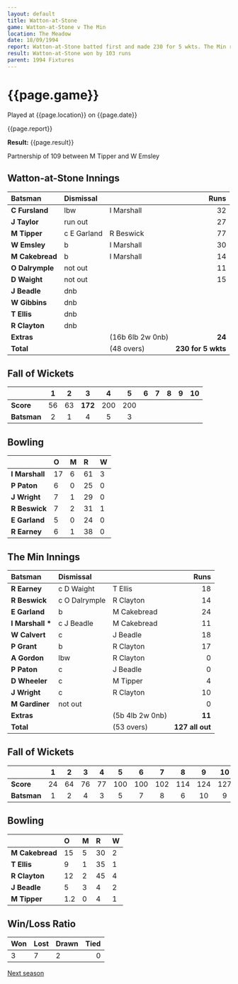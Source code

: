 ```yaml
---
layout: default
title: Watton-at-Stone
game: Watton-at-Stone v The Min
location: The Meadow
date: 18/09/1994
report: Watton-at-Stone batted first and made 230 for 5 wkts. The Min replied with 127 all out
result: Watton-at-Stone won by 103 runs
parent: 1994 Fixtures
---
```


# {{page.game}}

Played at {{page.location}} on {{page.date}}

{{page.report}}

**Result:** {{page.result}}

Partnership of 109 between M Tipper and W Emsley

## Watton-at-Stone  Innings

| Batsman | Dismissal |  | Runs |
|:---|:---|---|---:|
| **C Fursland** | lbw | I Marshall | 32 |
| **J Taylor** | run out |  | 27 |
| **M Tipper** | c E Garland | R Beswick | 77 |
| **W Emsley** | b | I Marshall | 30 |
| **M Cakebread** | b | I Marshall | 14 |
| **O Dalrymple** | not out |  | 11 |
| **D Waight** | not out |  | 15 |
| **J Beadle** | dnb |  |  |
| **W Gibbins** | dnb |  |  |
| **T Ellis** | dnb |  |  |
| **R Clayton** | dnb |  |  |
| **Extras** | | (16b 6lb 2w 0nb) | **24** |
| **Total** | | (48 overs) | ****230 for 5 wkts**** |

## Fall of Wickets

| | 1 | 2 | 3 | 4 | 5 | 6 | 7 | 8 | 9 | 10 |
|---|:---:|:---:|:---:|:---:|:---:|:---:|:---:|:---:|:---:|:---:|
| **Score** | 56 | 63 | **172** | 200 | 200 |  |  |  |  |  |
| **Batsman** | 2 | 1 | 4 | 5 | 3 |  |  |  |  |  |

## Bowling

| | O | M | R | W |
|---|:---|:---|:---|:---|
| **I Marshall** | 17 | 6 | 61 | 3 |
| **P Paton** | 6 | 0 | 25 | 0 |
| **J Wright** | 7 | 1 | 29 | 0 |
| **R Beswick** | 7 | 2 | 31 | 1 |
| **E Garland** | 5 | 0 | 24 | 0 |
| **R Earney** | 6 | 1 | 38 | 0 |

## The Min Innings

| Batsman | Dismissal |  | Runs |
|:---|:---|---|---:|
| **R Earney** | c D Waight | T Ellis | 18 |
| **R Beswick** | c O Dalrymple | R Clayton | 14 |
| **E Garland** | b | M Cakebread | 24 |
| **I Marshall &#42;** | c J Beadle | M Cakebread | 11 |
| **W Calvert** | c | J Beadle | 18 |
| **P Grant** | b | R Clayton | 17 |
| **A Gordon** | lbw | R Clayton | 0 |
| **P Paton** | c | J Beadle | 0 |
| **D Wheeler** | c | M Tipper | 4 |
| **J Wright** | c | R Clayton | 10 |
| **M Gardiner** | not out |  | 0 |
| **Extras** | | (5b 4lb 2w 0nb) | **11** |
| **Total** | | (53 overs) | ****127 all out**** |

## Fall of Wickets

| | 1 | 2 | 3 | 4 | 5 | 6 | 7 | 8 | 9 | 10 |
|---|:---:|:---:|:---:|:---:|:---:|:---:|:---:|:---:|:---:|:---:|
| **Score** | 24 | 64 | 76 | 77 | 100 | 100 | 102 | 114 | 124 | 127 |
| **Batsman** | 1 | 2 | 4 | 3 | 5 | 7 | 8 | 6 | 10 | 9 |

## Bowling

| | O | M | R | W |
|---|:---|:---|:---|:---|
| **M Cakebread** | 15 | 5 | 30 | 2 |
| **T Ellis** | 9 | 1 | 35 | 1 |
| **R Clayton** | 12 | 2 | 45 | 4 |
| **J Beadle** | 5 | 3 | 4 | 2 |
| **M Tipper** | 1.2 | 0 | 4 | 1 |

## Win/Loss Ratio

| Won | Lost | Drawn | Tied |
|:---|:---|:---|---:|
| 3 | 7 | 2 | 0 |

[Next season](../1995)